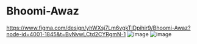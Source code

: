 # Bhoomi-Awaz
https://www.figma.com/design/yhWXsj7Lm6vgkTIDpihir9/Bhoomi-Awaz?node-id=4001-1845&t=BvNvwLCtd2CYRgmN-1
![image](https://github.com/user-attachments/assets/38d9c8fb-dde8-4211-8a80-559d0f02b141)
![image](https://github.com/user-attachments/assets/32aeb0b8-dc64-4c24-a13a-4fbfda81483b)


